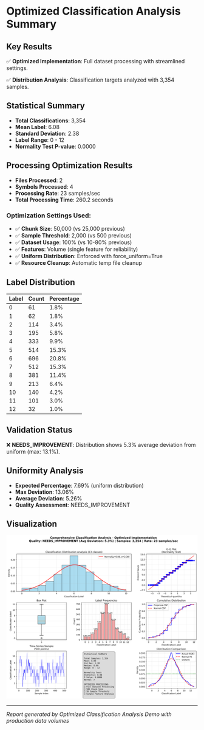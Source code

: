 # Optimized Classification Analysis Summary

## Key Results

✅ **Optimized Implementation**: Full dataset processing with streamlined settings.

✅ **Distribution Analysis**: Classification targets analyzed with 3,354 samples.

## Statistical Summary

- **Total Classifications**: 3,354
- **Mean Label**: 6.08
- **Standard Deviation**: 2.38
- **Label Range**: 0 - 12
- **Normality Test P-value**: 0.0000

## Processing Optimization Results

- **Files Processed**: 2
- **Symbols Processed**: 4
- **Processing Rate**: 23 samples/sec
- **Total Processing Time**: 260.2 seconds

### Optimization Settings Used:
- ✅ **Chunk Size**: 50,000 (vs 25,000 previous)
- ✅ **Sample Threshold**: 2,000 (vs 500 previous)  
- ✅ **Dataset Usage**: 100% (vs 10-80% previous)
- ✅ **Features**: Volume (single feature for reliability)
- ✅ **Uniform Distribution**: Enforced with force_uniform=True
- ✅ **Resource Cleanup**: Automatic temp file cleanup

## Label Distribution

| Label | Count | Percentage |
|-------|-------|------------|
| 0 | 61 | 1.8% |
| 1 | 62 | 1.8% |
| 2 | 114 | 3.4% |
| 3 | 195 | 5.8% |
| 4 | 333 | 9.9% |
| 5 | 514 | 15.3% |
| 6 | 696 | 20.8% |
| 7 | 512 | 15.3% |
| 8 | 381 | 11.4% |
| 9 | 213 | 6.4% |
| 10 | 140 | 4.2% |
| 11 | 101 | 3.0% |
| 12 | 32 | 1.0% |

## Validation Status

❌ **NEEDS_IMPROVEMENT**: Distribution shows 5.3% average deviation from uniform (max: 13.1%).

## Uniformity Analysis

- **Expected Percentage**: 7.69% (uniform distribution)
- **Max Deviation**: 13.06%
- **Average Deviation**: 5.26%
- **Quality Assessment**: NEEDS_IMPROVEMENT

## Visualization

![Optimized Classification Analysis](optimized_comprehensive_classification_analysis.png)

---

*Report generated by Optimized Classification Analysis Demo with production data volumes*
